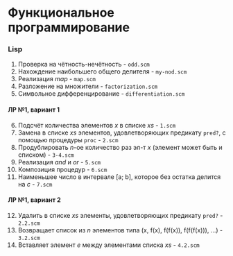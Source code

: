 # Функциональное программирование
### Lisp
1. Проверка на чётность-нечётность - `odd.scm`        
2. Нахождение наибольшего общего делителя - `my-nod.scm`      
3. Реализация *map* - `map.scm`    
4. Разложение на множители - `factorization.scm`    
5. Символьное дифференцирование - `differentiation.scm`      

#### ЛР №1, вариант 1
6. Подсчёт количествa элементов *x* в списке *xs* - `1.scm`      
7. Замена в списке *xs* элементов, удовлетворяющих предикату `pred?`, с помощью процедуры `proc` - `2.scm`      
8. Продублировать *n*-ое количество раз эл-т *x* (элемент может быть и списком) - `3-4.scm`       
9. Реализация *and* и *or* - `5.scm`         
10. Композиция процедур - `6.scm`        
11. Наименьшее число в интервале [a; b], которое без остатка делится на *c* - `7.scm`     

#### ЛР №1, вариант 2
12. Удалить в списке *xs* элементы, удовлетворяющих предикату `pred?` - `2.2.scm`             
13. Возвращает список из *n* элементов типа (x, f(x), f(f(x)), f(f(f(x))), ...) - `3.2.scm`    
14. Вставляет элемент *e* между элементами списка *xs* - `4.2.scm`
